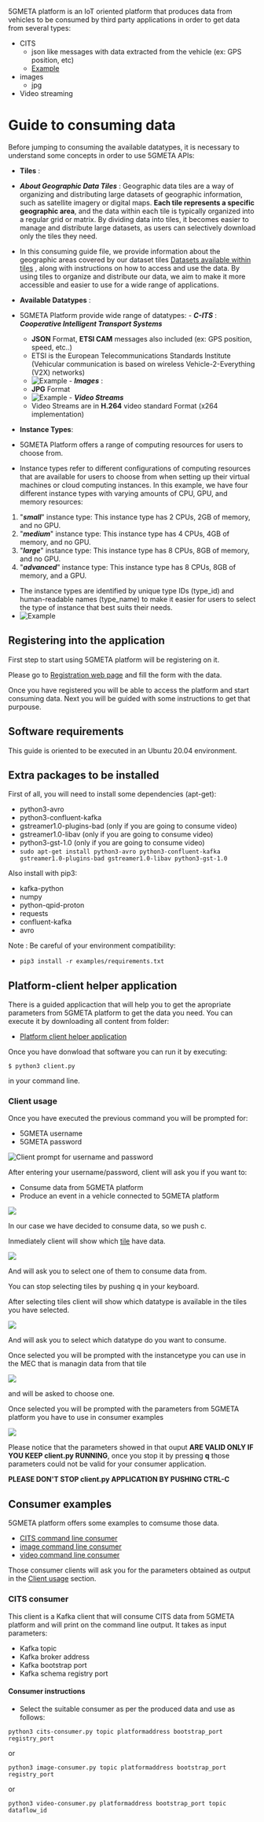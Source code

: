 5GMETA platform is an IoT oriented platform that produces data from vehicles to be consumed by third party applications in order to get data from several types:

* CITS
    * json like messages with data extracted from the vehicle (ex: GPS position, etc)
    * [Example](https://github.com/5gmetadmin/5gmeta-dev/tree/main/tools/cits-example.json)
* images
    * jpg
* Video streaming



# Guide to consuming data
Before jumping to consuming the available datatypes, it is necessary to understand some concepts in order to use 5GMETA APIs:

-  **Tiles** : 
  -  ***About Geographic Data Tiles*** :
    Geographic data tiles are a way of organizing and distributing large datasets of geographic information, such as satellite imagery or digital maps. **Each tile represents a specific geographic area**, and the data within each tile is typically organized into a regular grid or matrix. By dividing data into tiles, it becomes easier to manage and distribute large datasets, as users can selectively download only the tiles they need.

  - In this consuming guide file, we provide information about the geographic areas covered by our dataset tiles [Datasets available within tiles](https://github.com/5gmetadmin/5gmeta-dev/blob/main/docs/datasets.md) , along with instructions on how to access and use the data. By using tiles to organize and distribute our data, we aim to make it more accessible and easier to use for a wide range of applications.
-  **Available Datatypes** :
  -  5GMETA Platform provide wide range of datatypes:
    -  ***C-ITS*** : ***Cooperative Intelligent Transport Systems***
      * **JSON** Format, **ETSI CAM**  messages also included (ex: GPS position, speed, etc..)
      * ETSI is the European Telecommunications Standards Institute (Vehicular communication is based on wireless Vehicle-2-Everything (V2X) networks)
      * ![Example](images/cits-example.png)
    -  ***Images*** :
      * **JPG** Format
      * ![Example](images/image-sample-vicomtech-donostia.jpg)
    -  ***Video Streams***
      * Video Streams are in **H.264** video standard Format (x264 implementation)
-  **Instance Types**:
  -  5GMETA Platform offers a range of computing resources for users to choose from.
  -  Instance types refer to different configurations of computing resources that are available for users to choose from when setting up their virtual machines or cloud computing instances. In this example, we have four different instance types with varying amounts of CPU, GPU, and memory resources:
  1. "***small***" instance type: This instance type has 2 CPUs, 2GB of memory, and no GPU.
  2. "***medium***" instance type: This instance type has 4 CPUs, 4GB of memory, and no GPU.
  3. "***large***" instance type: This instance type has 8 CPUs, 8GB of memory, and no GPU.
  4. "***advanced***" instance type: This instance type has 8 CPUs, 8GB of memory, and a GPU.
  -  The instance types are identified by unique type IDs (type_id) and human-readable names (type_name) to make it easier for users to select the type of instance that best suits their needs.
  -  ![Example](images/instancetypes.png)

## Registering into the application

First step to start using 5GMETA platform will be registering on it.

Please go to [Registration web page](https://5gmeta-platform.eu/identity/realms/5gmeta/login-actions/registration?client_id=apisix&tab_id=gXKk2YPUybg) and fill the form with the data.


Once you have registered you will be able to access the platform and start consuming data. Next you will be guided with some instructions to get that purpouse.

## Software requirements

This guide is oriented to be executed in an Ubuntu 20.04 environment.

## Extra packages to be installed
First of all, you will need to install some dependencies (apt-get):

* python3-avro
* python3-confluent-kafka
* gstreamer1.0-plugins-bad (only if you are going to consume video)
* gstreamer1.0-libav (only if you are going to consume video)
* python3-gst-1.0 (only if you are going to consume video)
* ```sudo apt-get install python3-avro python3-confluent-kafka gstreamer1.0-plugins-bad gstreamer1.0-libav python3-gst-1.0```

Also install with pip3:

* kafka-python
* numpy
* python-qpid-proton
* requests
* confluent-kafka
* avro

Note : Be careful of your environment compatibility:

* ```pip3 install -r examples/requirements.txt```


## Platform-client helper application

There is a guided applicaction that will help you to get the apropriate parameters from 5GMETA platform to get the data you need.
You can execute it by downloading all content from folder: 

* [Platform client helper application](https://github.com/5gmetadmin/5gmeta-dev/tree/main/utils/platform-client/)

Once you have donwload that software you can run it by executing:
```
$ python3 client.py
```

in your command line.



### Client usage
Once you have executed the previous command you will be prompted for:
* 5GMETA username
* 5GMETA password

![Client prompt for username and password](images/client_prompt_password.png)

After entering your username/password, client will ask you if you want to:
* Consume data from 5GMETA platform
* Produce an event in a vehicle connected to 5GMETA platform

![](images/client_consume_produce.png)

In our case we have decided to consume data, so we push c. 

Inmediately client will show which [tile](#tile) have data.

![](images/client_available_tiles_with_data.png)

And will ask you to select one of them to consume data from.



You can stop selecting tiles by pushing q in your keyboard.

After selecting tiles client will show which datatype is available in the tiles you have selected.

![](images/client_datatype_in_tiles.png)

And will ask you to select which datatype do you want to consume.


Once selected you will be prompted with the instancetype you can use in the MEC that is managin data from that tile

![](images/client_instance_type.png)

and will be asked to choose one.

Once selected you will be prompted with the parameters from 5GMETA platform you have to use in consumer examples


![](images/client_output_parameters.png)

Please notice that the parameters showed in that ouput **ARE VALID ONLY IF YOU KEEP client.py RUNNING**, once you stop it by pressing **q** those parameters could not be valid for your consumer application.

**PLEASE DON'T STOP client.py APPLICATION BY PUSHING CTRL-C**


## Consumer examples

5GMETA platform offers some examples to comsume those data.

* [CITS command line consumer](https://github.com/5gmetadmin/5gmeta-dev/tree/main/examples/stream-data-gateway/consumer/cits/cits-consumer.py)
* [image command line consumer](https://github.com/5gmetadmin/5gmeta-dev/tree/main/examples/stream-data-gateway/consumer/image/image-consumer.py)
* [video command line consumer](https://github.com/5gmetadmin/5gmeta-dev/tree/main/examples/stream-data-gateway/consumer/video/video-consumer.py)

Those consumer clients will ask you for the parameters obtained as output in the [Client usage](#client-usage) section.

### CITS consumer

This client is a Kafka client that will consume CITS data from 5GMETA platform and will print on the command line output. It takes as input parameters:

* Kafka topic
* Kafka broker address
* Kafka bootstrap port
* Kafka schema registry port

#### Consumer instructions

- Select the suitable consumer as per the produced data and use as follows: 
```
python3 cits-consumer.py topic platformaddress bootstrap_port registry_port

``` 
or
```
python3 image-consumer.py topic platformaddress bootstrap_port registry_port

``` 
or

```
python3 video-consumer.py platformaddress bootstrap_port topic dataflow_id

```
